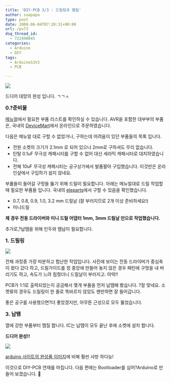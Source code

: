 ```yaml
---
title: 'DIY-PCB 3/3 : 드릴링과 땜질'
author: suapapa
type: post
date: 2008-06-04T07:28:31+00:00
url: /p=73
dsq_thread_id:
  - 722490045
categories:
  - Arduino
  - DIY
tags:
  - ArduinoS3V3
  - PCB

---
```

![](https://homin.dev/asset/blog/2008/06/arduino_soldering.jpg")

드디어 대망의 완성 입니다. ㄱㄱㅅ



**<span style="font-size: medium">0.?준비물</span>**

[메뉴얼][1]에서 필요한 부품 리스트를 확인하실 수 있습니다. AVR을 포함한 대부부의 부품은, 국내의 [DeviceMart][2]에서 온라인으로 주문하였습니다.

다음은 메뉴얼 대로 구할 수 없었거나, 구하는데 어려움이 있던 부품들의 목록 입니다.

  * 전원 소켓의 크기가 2.1mm 로 되어 있으나 2mm로 구하셔도 무리 없습니다.
  * 탄탈 0.1uF 무극성 캐패시터를 구할 수 없어 대신 세라믹 캐패시터로 대치하였습니다.
  * 전해 10uF 무극성 캐패시터는 공구상가에서 발품팔아 구입했습니다. 이것만은 온라인샾에서 구입하기 쉽지 않네요.

부품들이 들어갈 구멍들 뚫기 위해 드릴이 필요합니다. 아래는 메뉴얼대로 드릴 작업할 때 필요한 부품들 입니다. 국내의 [eleparts][3]에서 구할 수 있음을 확인했습니다.

  * 0.7, 0.8, 0.9, 1.0, 3.2 mm 드릴날 (잘 부러지므로 2개 이상 준비하세요!)
  * 미니드릴

**제 경우 전동 드라이버와 미니 드릴 어댑터 1mm, 3mm 드릴날 만으로 작업했습니다.**

추가로,?납땜을 위해 인두와 땜납이 필요합니다.

<span style="font-size: medium"><strong>1. 드릴링</strong></span>

![](https://homin.dev/asset/blog/2008/06/pcb_drilling.jpg")

전체 과정중 가장 따분하고 험난한 작업입니다. 사진에 보이는 전동 드라이버가 중심축이 왔다 갔다 하고, 드릴가이드를 정 중앙에 만들어 놓지 않은 경우 패턴에 구멍을 내 버리기도 하고, 속도가 느려 힘줬더니 드릴날이 부러지고. 아악!!

PCB가 1:1로 출력되었는지 궁금해서 몇개 부품을 먼저 납땜해 봤습니다. ?잘 맞네요. 소켓류의 경우도 드릴링이 한 줄로 똑바르지 않았도 왠만하면 잘 들어갑니다.

좋은 공구를 사용했으면?더 좋았겠지만, 아무튼 근성으로 모두 뚫었습니다.

<span style="font-size: medium"><strong>3. 납땜</strong></span>

열에 강한 부품부터 땜질 합니다. IC는 납땜이 모두 끝난 후에 소켓에 설치 합니다.

**드디어 완성!!**

![](https://homin.dev/asset/blog/2008/06/arduinos3v3.jpg")

[arduino 사이트의 완성품 이미지][4]에 비해 훨씬 샤방 하다능!

이것으로 DIY-PCB 연재를 마칩니다. 다음 편에는 Bootloader를 심어?Arduino로 만들어 보겠습니다. 🙂

 [1]: http://www.arduino.cc/en/uploads/Main/ArduinoSeverinoManual.pdf
 [2]: http://www.devicemart.co.kr/
 [3]: http://www.eleparts.co.kr/shop/index.php
 [4]: http://www.arduino.cc/en/uploads/Main/ArduinoSeverino400.jpg